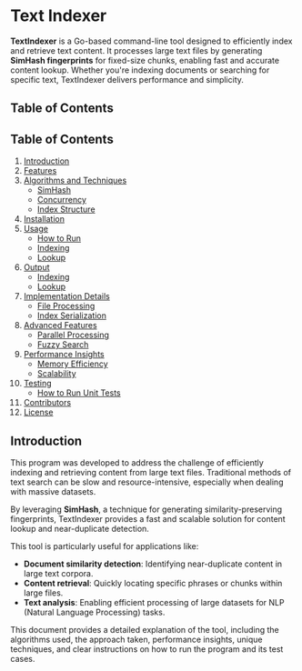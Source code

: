 # Text Indexer
**TextIndexer** is a Go-based command-line tool designed to efficiently index and retrieve text content. It processes large text files by generating **SimHash fingerprints** for fixed-size chunks, enabling fast and accurate content lookup. Whether you're indexing documents or searching for specific text, TextIndexer delivers performance and simplicity.

## Table of Contents

## Table of Contents

1. [Introduction](#introduction)
2. [Features](#features)
3. [Algorithms and Techniques](#algorithms-and-techniques)
   - [SimHash](#simhash)
   - [Concurrency](#concurrency)
   - [Index Structure](#index-structure)
4. [Installation](#installation)
5. [Usage](#usage)
   - [How to Run](#how-to-run)
   - [Indexing](#indexing-a-text-file)
   - [Lookup](#looking-up-content-by-simhash)
6. [Output](#output)
   - [Indexing](#indexing-output)
   - [Lookup](#lookup-output)
7. [Implementation Details](#implementation-details)
   - [File Processing](#file-processing)
   - [Index Serialization](#index-serialization)
8. [Advanced Features](#advanced-features)
   - [Parallel Processing](#parallel-processing)
   - [Fuzzy Search](#fuzzy-search)
9. [Performance Insights](#performance-insights)
    - [Memory Efficiency](#memory-efficiency)
    - [Scalability](#scalability)
10. [Testing](#testing)
    - [How to Run Unit Tests](#unit-tests)
11. [Contributors](#contributors)
12. [License](#license)

## Introduction
This program was developed to address the challenge of efficiently indexing and retrieving content from large text files. Traditional methods of text search can be slow and resource-intensive, especially when dealing with massive datasets. 

By leveraging **SimHash**, a technique for generating similarity-preserving fingerprints, TextIndexer provides a fast and scalable solution for content lookup and near-duplicate detection.

This tool is particularly useful for applications like:
- **Document similarity detection**: Identifying near-duplicate content in large text corpora.
- **Content retrieval**: Quickly locating specific phrases or chunks within large files.
- **Text analysis**: Enabling efficient processing of large datasets for NLP (Natural Language Processing) tasks.

This document provides a detailed explanation of the tool, including the algorithms used, the approach taken, performance insights, unique techniques, and clear instructions on how to run the program and its test cases.



